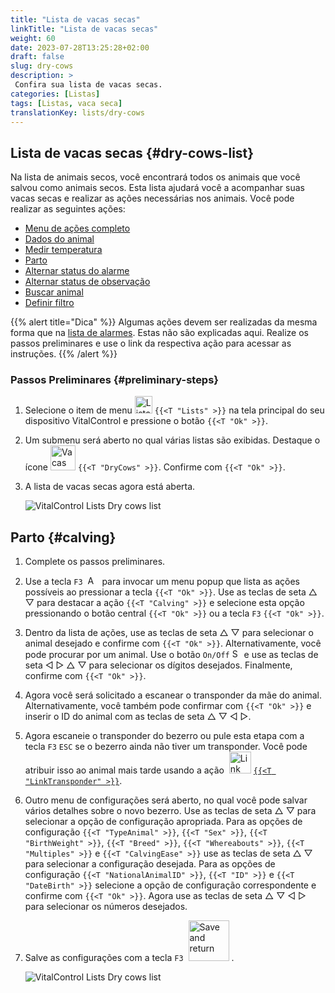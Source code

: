 ```yaml
---
title: "Lista de vacas secas"
linkTitle: "Lista de vacas secas"
weight: 60
date: 2023-07-28T13:25:28+02:00
draft: false
slug: dry-cows
description: >
 Confira sua lista de vacas secas.
categories: [Listas]
tags: [Listas, vaca seca]
translationKey: lists/dry-cows
---
```

## Lista de vacas secas {#dry-cows-list}

Na lista de animais secos, você encontrará todos os animais que você salvou como animais secos. Esta lista ajudará você a acompanhar suas vacas secas e realizar as ações necessárias nos animais. Você pode realizar as seguintes ações:

- [Menu de ações completo](../alarm/#full-action-menu)
- [Dados do animal](../alarm/#animal-data)
- [Medir temperatura](../alarm/#take-temperature)
- [Parto](#calving)
- [Alternar status do alarme](../on-watch/#toggle-alarm-status)
- [Alternar status de observação](../alarm/#toggle-watch-status)
- [Buscar animal](../alarm/#search-animal)
- [Definir filtro](../alarm/#set-filter)

{{% alert title="Dica" %}}
Algumas ações devem ser realizadas da mesma forma que na [lista de alarmes](../alarm). Estas não são explicadas aqui. Realize os passos preliminares e use o link da respectiva ação para acessar as instruções.
{{% /alert %}}

### Passos Preliminares {#preliminary-steps}

1. Selecione o item de menu <img src="/icons/main/lists.svg" width="28" align="bottom" alt="Listas" /> `{{<T "Lists" >}}` na tela principal do seu dispositivo VitalControl e pressione o botão `{{<T "Ok" >}}`.

2. Um submenu será aberto no qual várias listas são exibidas. Destaque o ícone <img src="/icons/lists/drycows.svg" width="40" align="bottom" alt="Vacas secas" /> `{{<T "DryCows" >}}`. Confirme com `{{<T "Ok" >}}`.

3. A lista de vacas secas agora está aberta.

   ![VitalControl Lists Dry cows list](../images/firststeps5.png "Passos Preliminares")

## Parto {#calving}

1. Complete os passos preliminares.

2. Use a tecla `F3` &nbsp;<img src="/icons/footer/open-popup.svg" width="15" align="bottom" alt="Abrir popup" />&nbsp; para invocar um menu popup que lista as ações possíveis ao pressionar a tecla `{{<T "Ok" >}}`. Use as teclas de seta △ ▽ para destacar a ação `{{<T "Calving" >}}` e selecione esta opção pressionando o botão central `{{<T "Ok" >}}` ou a tecla `F3` `{{<T "Ok" >}}`.


3. Dentro da lista de ações, use as teclas de seta △ ▽ para selecionar o animal desejado e confirme com `{{<T "Ok" >}}`. Alternativamente, você pode procurar por um animal. Use o botão `On/Off` <img src="/icons/footer/search.svg" width="15" align="bottom" alt="Search" /> e use as teclas de seta ◁ ▷ △ ▽ para selecionar os dígitos desejados. Finalmente, confirme com `{{<T "Ok" >}}`.

4. Agora você será solicitado a escanear o transponder da mãe do animal. Alternativamente, você também pode confirmar com `{{<T "Ok" >}}` e inserir o ID do animal com as teclas de seta △ ▽ ◁ ▷.

5. Agora escaneie o transponder do bezerro ou pule esta etapa com a tecla `F3` `ESC` se o bezerro ainda não tiver um transponder. Você pode atribuir isso ao animal mais tarde usando a ação &nbsp;<img src="/icons/actions/link-transponder.svg" width="35" align="bottom" alt="Link transponder" /> [`{{<T "LinkTransponder" >}}`](../../actions/link-transponder).

6. Outro menu de configurações será aberto, no qual você pode salvar vários detalhes sobre o novo bezerro. Use as teclas de seta △ ▽ para selecionar a opção de configuração apropriada. Para as opções de configuração `{{<T "TypeAnimal" >}}`, `{{<T "Sex" >}}`, `{{<T "BirthWeight" >}}`, `{{<T "Breed" >}}`, `{{<T "Whereabouts" >}}`, `{{<T "Multiples" >}}` e `{{<T "CalvingEase" >}}` use as teclas de seta △ ▽ para selecionar a configuração desejada. Para as opções de configuração `{{<T "NationalAnimalID" >}}`, `{{<T "ID" >}}` e `{{<T "DateBirth" >}}` selecione a opção de configuração correspondente e confirme com `{{<T "Ok" >}}`. Agora use as teclas de seta △ ▽ ◁ ▷ para selecionar os números desejados.

7. Salve as configurações com a tecla `F3` &nbsp;<img src="/icons/footer/save_exit.svg" width="65" align="bottom" alt="Save and return" />&nbsp;.

   ![VitalControl Lists Dry cows list](../images/calving.png "Calving")
   
